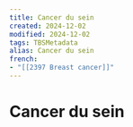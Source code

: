 ```yaml
---
title: Cancer du sein
created: 2024-12-02
modified: 2024-12-02
tags: TBSMetadata
alias: Cancer du sein
french:
- "[[2397 Breast cancer]]"
---
```

# Cancer du sein
